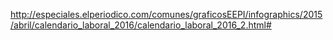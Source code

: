 http://especiales.elperiodico.com/comunes/graficosEEPI/infographics/2015/abril/calendario_laboral_2016/calendario_laboral_2016_2.html#
